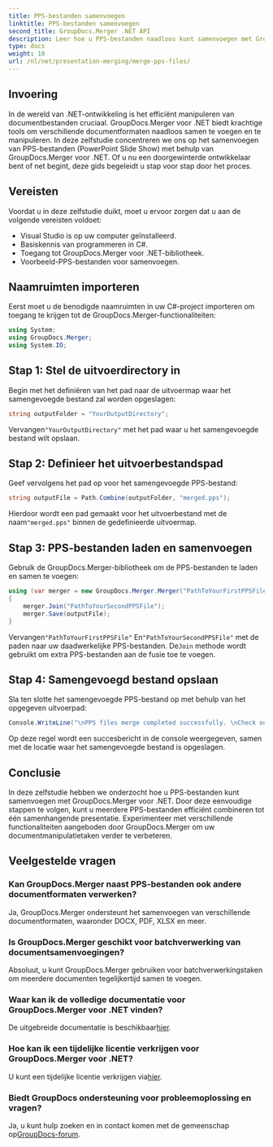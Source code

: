 ```yaml
---
title: PPS-bestanden samenvoegen
linktitle: PPS-bestanden samenvoegen
second_title: GroupDocs.Merger .NET API
description: Leer hoe u PPS-bestanden naadloos kunt samenvoegen met GroupDocs.Merger voor .NET. Stapsgewijze handleiding met codevoorbeelden. Verbeter uw vaardigheden op het gebied van documentmanipulatie.
type: docs
weight: 10
url: /nl/net/presentation-merging/merge-pps-files/
---
```

## Invoering
In de wereld van .NET-ontwikkeling is het efficiënt manipuleren van documentbestanden cruciaal. GroupDocs.Merger voor .NET biedt krachtige tools om verschillende documentformaten naadloos samen te voegen en te manipuleren. In deze zelfstudie concentreren we ons op het samenvoegen van PPS-bestanden (PowerPoint Slide Show) met behulp van GroupDocs.Merger voor .NET. Of u nu een doorgewinterde ontwikkelaar bent of net begint, deze gids begeleidt u stap voor stap door het proces.
## Vereisten
Voordat u in deze zelfstudie duikt, moet u ervoor zorgen dat u aan de volgende vereisten voldoet:
- Visual Studio is op uw computer geïnstalleerd.
- Basiskennis van programmeren in C#.
- Toegang tot GroupDocs.Merger voor .NET-bibliotheek.
- Voorbeeld-PPS-bestanden voor samenvoegen.

## Naamruimten importeren
Eerst moet u de benodigde naamruimten in uw C#-project importeren om toegang te krijgen tot de GroupDocs.Merger-functionaliteiten:
```csharp
using System; 
using GroupDocs.Merger;
using System.IO;
```
## Stap 1: Stel de uitvoerdirectory in
Begin met het definiëren van het pad naar de uitvoermap waar het samengevoegde bestand zal worden opgeslagen:
```csharp
string outputFolder = "YourOutputDirectory";
```
 Vervangen`"YourOutputDirectory"` met het pad waar u het samengevoegde bestand wilt opslaan.
## Stap 2: Definieer het uitvoerbestandspad
Geef vervolgens het pad op voor het samengevoegde PPS-bestand:
```csharp
string outputFile = Path.Combine(outputFolder, "merged.pps");
```
 Hierdoor wordt een pad gemaakt voor het uitvoerbestand met de naam`"merged.pps"` binnen de gedefinieerde uitvoermap.
## Stap 3: PPS-bestanden laden en samenvoegen
Gebruik de GroupDocs.Merger-bibliotheek om de PPS-bestanden te laden en samen te voegen:
```csharp
using (var merger = new GroupDocs.Merger.Merger("PathToYourFirstPPSFile"))
{
    merger.Join("PathToYourSecondPPSFile");
    merger.Save(outputFile);
}
```
 Vervangen`"PathToYourFirstPPSFile"` En`"PathToYourSecondPPSFile"` met de paden naar uw daadwerkelijke PPS-bestanden. De`Join` methode wordt gebruikt om extra PPS-bestanden aan de fusie toe te voegen.
## Stap 4: Samengevoegd bestand opslaan
Sla ten slotte het samengevoegde PPS-bestand op met behulp van het opgegeven uitvoerpad:
```csharp
Console.WriteLine("\nPPS files merge completed successfully. \nCheck output in {0}", outputFolder);
```
Op deze regel wordt een succesbericht in de console weergegeven, samen met de locatie waar het samengevoegde bestand is opgeslagen.

## Conclusie
In deze zelfstudie hebben we onderzocht hoe u PPS-bestanden kunt samenvoegen met GroupDocs.Merger voor .NET. Door deze eenvoudige stappen te volgen, kunt u meerdere PPS-bestanden efficiënt combineren tot één samenhangende presentatie. Experimenteer met verschillende functionaliteiten aangeboden door GroupDocs.Merger om uw documentmanipulatietaken verder te verbeteren.

## Veelgestelde vragen
### Kan GroupDocs.Merger naast PPS-bestanden ook andere documentformaten verwerken?
Ja, GroupDocs.Merger ondersteunt het samenvoegen van verschillende documentformaten, waaronder DOCX, PDF, XLSX en meer.
### Is GroupDocs.Merger geschikt voor batchverwerking van documentsamenvoegingen?
Absoluut, u kunt GroupDocs.Merger gebruiken voor batchverwerkingstaken om meerdere documenten tegelijkertijd samen te voegen.
### Waar kan ik de volledige documentatie voor GroupDocs.Merger voor .NET vinden?
 De uitgebreide documentatie is beschikbaar[hier](https://reference.groupdocs.com/merger/net/).
### Hoe kan ik een tijdelijke licentie verkrijgen voor GroupDocs.Merger voor .NET?
 U kunt een tijdelijke licentie verkrijgen via[hier](https://purchase.groupdocs.com/temporary-license/).
### Biedt GroupDocs ondersteuning voor probleemoplossing en vragen?
Ja, u kunt hulp zoeken en in contact komen met de gemeenschap op[GroupDocs-forum](https://forum.groupdocs.com/c/merger/32).